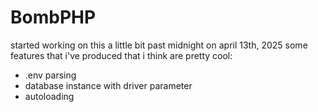 # BombPHP

started working on this a little bit past midnight on april 13th, 2025
some features that i've produced that i think are pretty cool:
- .env parsing
- database instance with driver parameter
- autoloading
